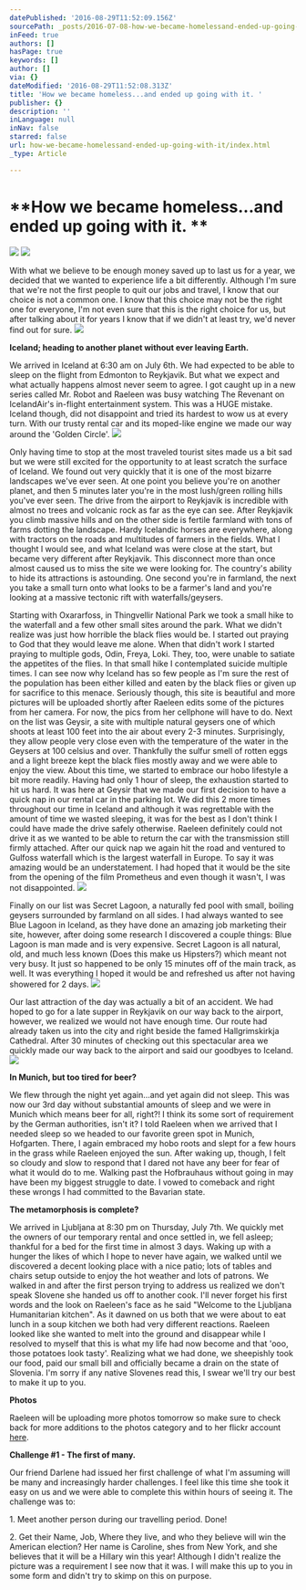 ```yaml
---
datePublished: '2016-08-29T11:52:09.156Z'
sourcePath: _posts/2016-07-08-how-we-became-homelessand-ended-up-going-with-it.md
inFeed: true
authors: []
hasPage: true
keywords: []
author: []
via: {}
dateModified: '2016-08-29T11:52:08.313Z'
title: 'How we became homeless...and ended up going with it. '
publisher: {}
description: ''
inLanguage: null
inNav: false
starred: false
url: how-we-became-homelessand-ended-up-going-with-it/index.html
_type: Article

---
```

# **How we became homeless...and ended up going with it. **
![](https://the-grid-user-content.s3-us-west-2.amazonaws.com/548df88f-f2d4-494d-8471-169f697b4f52.jpg)
![](https://the-grid-user-content.s3-us-west-2.amazonaws.com/69ed8732-a261-443b-9455-724de5bbdfe7.jpg)

With what we believe to be enough money saved up to last us for a year, we decided that we wanted to experience life a bit differently. Although I'm sure that we're not the first people to quit our jobs and travel, I know that our choice is not a common one. I know that this choice may not be the right one for everyone, I'm not even sure that this is the right choice for us, but after talking about it for years I know that if we didn't at least try, we'd never find out for sure.
![](https://the-grid-user-content.s3-us-west-2.amazonaws.com/4de62f20-cc3a-486d-80ab-93546f741ee0.jpg)

**Iceland; heading to another planet without ever leaving Earth.**

We arrived in Iceland at 6:30 am on July 6th. We had expected to be able to sleep on the flight from Edmonton to Reykjavik. But what we expect and what actually happens almost never seem to agree. I got caught up in a new series called Mr. Robot and Raeleen was busy watching The Revenant on IcelandAir's in-flight entertainment system. This was a HUGE mistake. Iceland though, did not disappoint and tried its hardest to wow us at every turn. With our trusty rental car and its moped-like engine we made our way around the 'Golden Circle'.
![](https://the-grid-user-content.s3-us-west-2.amazonaws.com/00b2588f-dd8b-4953-89bf-0645bc6d4caa.jpg)

Only having time to stop at the most traveled tourist sites made us a bit sad but we were still excited for the opportunity to at least scratch the surface of Iceland. We found out very quickly that it is one of the most bizarre landscapes we've ever seen. At one point you believe you're on another planet, and then 5 minutes later you're in the most lush/green rolling hills you've ever seen. The drive from the airport to Reykjavik is incredible with almost no trees and volcanic rock as far as the eye can see. After Reykjavik you climb massive hills and on the other side is fertile farmland with tons of farms dotting the landscape. Hardy Icelandic horses are everywhere, along with tractors on the roads and multitudes of farmers in the fields. What I thought I would see, and what Iceland was were close at the start, but became very different after Reykjavik. This disconnect more than once almost caused us to miss the site we were looking for. The country's ability to hide its attractions is astounding. One second you're in farmland, the next you take a small turn onto what looks to be a farmer's land and you're looking at a massive tectonic rift with waterfalls/geysers.

Starting with Oxararfoss, in Thingvellir National Park we took a small hike to the waterfall and a few other small sites around the park. What we didn't realize was just how horrible the black flies would be. I started out praying to God that they would leave me alone. When that didn't work I started praying to multiple gods, Odin, Freya, Loki. They, too, were unable to satiate the appetites of the flies. In that small hike I contemplated suicide multiple times. I can see now why Iceland has so few people as I'm sure the rest of the population has been either killed and eaten by the black flies or given up for sacrifice to this menace. Seriously though, this site is beautiful and more pictures will be uploaded shortly after Raeleen edits some of the pictures from her camera. For now, the pics from her cellphone will have to do. Next on the list was Geysir, a site with multiple natural geysers one of which shoots at least 100 feet into the air about every 2-3 minutes. Surprisingly, they allow people very close even with the temperature of the water in the Geysers at 100 celsius and over. Thankfully the sulfur smell of rotten eggs and a light breeze kept the black flies mostly away and we were able to enjoy the view. About this time, we started to embrace our hobo lifestyle a bit more readily. Having had only 1 hour of sleep, the exhaustion started to hit us hard. It was here at Geysir that we made our first decision to have a quick nap in our rental car in the parking lot. We did this 2 more times throughout our time in Iceland and although it was regrettable with the amount of time we wasted sleeping, it was for the best as I don't think I could have made the drive safely otherwise. Raeleen definitely could not drive it as we wanted to be able to return the car with the transmission still firmly attached. After our quick nap we again hit the road and ventured to Gulfoss waterfall which is the largest waterfall in Europe. To say it was amazing would be an understatement. I had hoped that it would be the site from the opening of the film Prometheus and even though it wasn't, I was not disappointed.
![](https://the-grid-user-content.s3-us-west-2.amazonaws.com/e80696e8-63a2-4222-bd78-7ca5dadd121c.jpg)

Finally on our list was Secret Lagoon, a naturally fed pool with small, boiling geysers surrounded by farmland on all sides. I had always wanted to see Blue Lagoon in Iceland, as they have done an amazing job marketing their site, however, after doing some research I discovered a couple things: Blue Lagoon is man made and is very expensive. Secret Lagoon is all natural, old, and much less known (Does this make us Hipsters?) which meant not very busy. It just so happened to be only 15 minutes off of the main track, as well. It was everything I hoped it would be and refreshed us after not having showered for 2 days.
![](https://the-grid-user-content.s3-us-west-2.amazonaws.com/dc26aea8-6024-4d2c-896e-aa8fe49192b0.jpg)

Our last attraction of the day was actually a bit of an accident. We had hoped to go for a late supper in Reykjavik on our way back to the airport, however, we realized we would not have enough time. Our route had already taken us into the city and right beside the famed Hallgrimskirkja Cathedral. After 30 minutes of checking out this spectacular area we quickly made our way back to the airport and said our goodbyes to Iceland.
![](https://the-grid-user-content.s3-us-west-2.amazonaws.com/a990c591-9450-4e81-8613-c2c0ebcf2146.jpg)

**In Munich, but too tired for beer?**

We flew through the night yet again...and yet again did not sleep. This was now our 3rd day without substantial amounts of sleep and we were in Munich which means beer for all, right?! I think its some sort of requirement by the German authorities, isn't it? I told Raeleen when we arrived that I needed sleep so we headed to our favorite green spot in Munich, Hofgarten. There, I again embraced my hobo roots and slept for a few hours in the grass while Raeleen enjoyed the sun. After waking up, though, I felt so cloudy and slow to respond that I dared not have any beer for fear of what it would do to me. Walking past the Hofbrauhaus without going in may have been my biggest struggle to date. I vowed to comeback and right these wrongs I had committed to the Bavarian state.

**The metamorphosis is complete?**

We arrived in Ljubljana at 8:30 pm on Thursday, July 7th. We quickly met the owners of our temporary rental and once settled in, we fell asleep; thankful for a bed for the first time in almost 3 days. Waking up with a hunger the likes of which I hope to never have again, we walked until we discovered a decent looking place with a nice patio; lots of tables and chairs setup outside to enjoy the hot weather and lots of patrons. We walked in and after the first person trying to address us realized we don't speak Slovene she handed us off to another cook. I'll never forget his first words and the look on Raeleen's face as he said "Welcome to the Ljubljana Humanitarian kitchen". As it dawned on us both that we were about to eat lunch in a soup kitchen we both had very different reactions. Raeleen looked like she wanted to melt into the ground and disappear while I resolved to myself that this is what my life had now become and that 'ooo, those potatoes look tasty'. Realizing what we had done, we sheepishly took our food, paid our small bill and officially became a drain on the state of Slovenia. I'm sorry if any native Slovenes read this, I swear we'll try our best to make it up to you.

**Photos**

Raeleen will be uploading more photos tomorrow so make sure to check back for more additions to the photos category and to her flickr account [here][0].

**Challenge \#1 - The first of many.**

Our friend Darlene had issued her first challenge of what I'm assuming will be many and increasingly harder challenges. I feel like this time she took it easy on us and we were able to complete this within hours of seeing it. The challenge was to:

1\. Meet another person during our travelling period. Done!

2\. Get their Name, Job, Where they live, and who they believe will win the American election? Her name is Caroline, shes from New York, and she believes that it will be a Hillary win this year! Although I didn't realize the picture was a requirement I see now that it was. I will make this up to you in some form and didn't try to skimp on this on purpose.

[0]: www.flickr.com/rae-j09